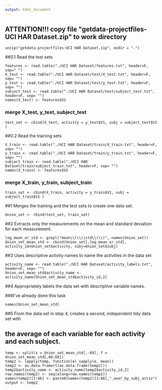 ```yaml
---
output: html_document
---
```

## ATTENTION!!! copy file "getdata-projectfiles-UCI HAR Dataset.zip" to work directory
```{r}
unzip("getdata-projectfiles-UCI HAR Dataset.zip", exdir = ".")
```
##0.1 Read the test sets
```{r}
features <- read.table("./UCI HAR Dataset/features.txt", header=F, sep=" ")
X_test <- read.table("./UCI HAR Dataset/test/X_test.txt", header=F, sep= "")
y_test <- read.table("./UCI HAR Dataset/test/y_test.txt", header=F, sep= "")
subject_test <- read.table("./UCI HAR Dataset/test/subject_test.txt", header=F, sep= "")
names(X_test) <- features$V2
```
### merge X_test, y_test, subject_test
```{r}
test_set <- cbind(X_test, activity = y_test$V1, subj = subject_test$V1 )
```

##0.2 Read the training sets
```{r}
X_train <- read.table("./UCI HAR Dataset/train/X_train.txt", header=F, sep= "")
y_train <- read.table("./UCI HAR Dataset/train/y_train.txt", header=F, sep= "")
subject_train <- read.table("./UCI HAR Dataset/train/subject_train.txt", header=F, sep= "")
names(X_train) <- features$V2
```
### merge X_train, y_train, subject_train
```{r}
train_set <- cbind(X_train, activity = y_train$V1, subj = subject_train$V1 )
```
##1 Merges the training and the test sets to create one data set.
```{r}
Union_set <- rbind(test_set, train_set)
```
##2 Extracts only the measurements on the mean and standard deviation for each measurement. 
```{r}
log_mean_or_std <- grepl("mean\\(\\)|std\\(\\)", names(Union_set))
Union_set_mean_std <- cbind(Union_set[,log_mean_or_std], activity_id=Union_set$activity, subj=Union_set$subj)
```
##3 Uses descriptive activity names to name the activities in the data set
```{r}
activity_name <- read.table("./UCI HAR Dataset/activity_labels.txt", header=F, sep= "")
Union_set_mean_std$activity_name <- activity_name[Union_set_mean_std$activity_id,2]
```
##4 Appropriately labels the data set with descriptive variable names. 

###I've already done this task
```{r}
names(Union_set_mean_std)
```
##5 From the data set in step 4, creates a second, independent tidy data set with 
## the average of each variable for each activity and each subject.
```{r}
temp <- split(x = Union_set_mean_std[,-69], f = Union_set_mean_std[,68:69])
temp2 <- lapply(temp, function(e) sapply(e, mean))
temp2 <- as.data.frame(t(as.data.frame(temp2)))
temp2$activity_name <- activity_name[temp2$activity_id,2]
row.names(temp2) <- seq(along=row.names(temp2))
names(temp2)[1:66] <- paste0(names(temp2)[1:66],"_aver_by_subj_activ")
output <- temp2
```
